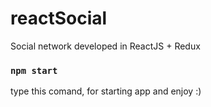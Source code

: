 # reactSocial

Social network developed in ReactJS + Redux

### `npm start`

type this comand, for starting app and enjoy :)